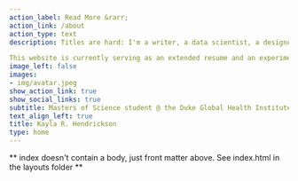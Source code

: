 ```yaml
---
action_label: Read More &rarr;
action_link: /about
action_type: text
description: Titles are hard: I'm a writer, a data scientist, a designer, maybe forever an engineer (you can't the attitude). I currently work in pharmacoepidemiology using casual inference methods. I love what I do, so 'statistician' may be in my future too. Oh my. 

This website is currently serving as an extended resume and an experiment in digital gardening. Everything here is a work in progress, including the author.
image_left: false
images:
- img/avatar.jpeg
show_action_link: true
show_social_links: true
subtitle: Masters of Science student @ the Duke Global Health Institute.
text_align_left: true
title: Kayla R. Hendrickson
type: home
---
```


** index doesn't contain a body, just front matter above.
See index.html in the layouts folder **

